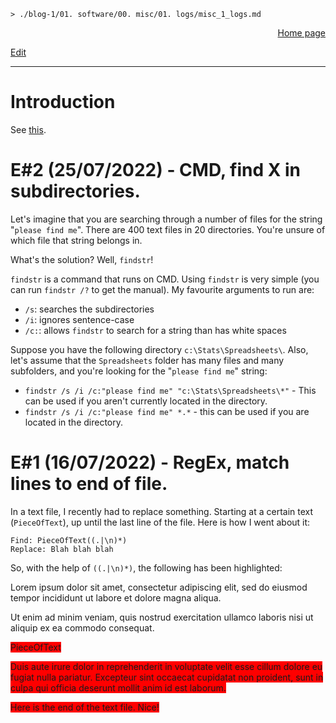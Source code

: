 <link rel="stylesheet" href="/blog-1/css/main.css">

```
> ./blog-1/01. software/00. misc/01. logs/misc_1_logs.md
```
<p style="text-align: right;"><a href="https://hnvy.github.io/blog-1/">Home page</a></p>
<p><a href="https://github.com/hnvy/blog-1/edit/main/01_software/00_misc/01_logs/misc_1_logs.md">Edit</a></p>
<hr>

# Introduction
See <a href="https://hnvy.github.io/html/about.html#misc">this</a>.

# E#2 (25/07/2022) - CMD, find X in subdirectories.

Let's imagine that you are searching through a number of files for the string "`please find me`". There are 400 text files in 20 directories. You're unsure of which file that string belongs in.

What's the solution? Well, `findstr`!

`findstr` is a command that runs on CMD. Using `findstr` is very simple (you can run `findstr /?` to get the manual). My favourite arguments to run are:
* `/s`: searches the subdirectories
* `/i`: ignores sentence-case
* `/c:`: allows `findstr` to search for a string than has white spaces

Suppose you have the following directory `c:\Stats\Spreadsheets\`. Also, let's assume that the `Spreadsheets` folder has many files and many subfolders, and you're looking for the "`please find me`" string:
* `findstr /s /i /c:"please find me" "c:\Stats\Spreadsheets\*"` - This can be used if you aren't currently located in the directory.
* `findstr /s /i /c:"please find me" *.*` - this can be used if you are located in the directory.

# E#1 (16/07/2022) - RegEx, match lines to end of file.
In a text file, I recently had to replace something. Starting at a certain text (`PieceOfText`), up until the last line of the file. Here is how I went about it:
```
Find: PieceOfText((.|\n)*)
Replace: Blah blah blah
```

So, with the help of `((.|\n)*)`, the following has been highlighted:

<p>Lorem ipsum dolor sit amet, consectetur adipiscing elit, sed do eiusmod tempor incididunt ut labore et dolore magna aliqua.</p>
<p>Ut enim ad minim veniam, quis nostrud exercitation ullamco laboris nisi ut aliquip ex ea commodo consequat.</p>
<p><span style="background-color: red;">PieceOfText</span></p>
<p><span style="background-color: red;">Duis aute irure dolor in reprehenderit in voluptate velit esse cillum dolore eu fugiat nulla pariatur. Excepteur sint occaecat cupidatat non proident, sunt in culpa qui officia deserunt mollit anim id est laborum.</span></p>
<p><span style="background-color: red;">Here is the end of the text file. Nice!</span></p>
